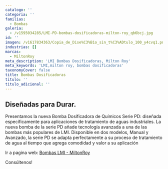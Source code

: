 ```yaml
---
catalogo: ''
categoria: ''
familias:
  - Bombas
galeria:
  - /v1595034285/LMI-PD-bombas-dosificadoras-milton-roy_qb6bcj.jpg
id: ''
imagen: /v1617834363/Copia_de_Dise%C3%B1o_sin_t%C3%ADtulo_100_y4cvq1.png
industrias: []
marcas:
  - MiltonRoy
meta_description: 'LMI Bombas Dosificadoras, Milton Roy'
meta_keywords: 'LMI,milton roy, bombas dosificadoras'
taxonomyCover: false
title: Bombas Dosificadoras
titulo: ''
titulo_adicional: ''
---
```





## **Diseñadas para Durar.**

Presentamos la nueva Bomba Dosificadora de Químicos Serie PD: diseñada específicamente para aplicaciones de tratamiento de aguas industriales. La nueva bomba de la serie PD añade tecnología avanzada a una de las bombas más populares de LMI. Disponible en dos modelos, Manual y Avanzado, la serie PD se adapta perfectamente a su proceso de tratamiento de agua al tiempo que agrega comodidad y valor a su aplicación

Ir a pagina web: [Bombas LMI - MiltonRoy](https://www.lmipumps.com/es/ 'Bombas LMI')

Consúltenos!
